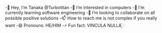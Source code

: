 -👋 Hey, I’m Tanaka @Turbotitan 
-👀 I’m interested in computers 
-🌱 I’m currently learning software engineering 
-💞️ I’m looking to collaborate on all possible positive solutions 
-📫 How to reach me is not complex if you really want 
-😄 Pronouns: HE/HIM
-⚡ Fun fact: VINCULA NULLA꙰

<!---
Turbotitan/Turbotitan is a ✨ special ✨ repository because its `README.md` (this file) appears on your GitHub profile.
You can click the Preview link to take a look at your changes.
--->
